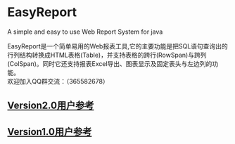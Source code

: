 EasyReport
==========

A simple and easy to use Web Report System for java

EasyReport是一个简单易用的Web报表工具,它的主要功能是把SQL语句查询出的行列结构转换成HTML表格(Table)，并支持表格的跨行(RowSpan)与跨列(ColSpan)。同时它还支持报表Excel导出、图表显示及固定表头与左边列的功能。  
欢迎加入QQ群交流：（365582678）

## [Version2.0用户参考][]
## [Version1.0用户参考][]

[Version1.0用户参考]: https://github.com/xianrendzw/EasyReport/blob/master/docs/manual/version1_0.md
[Version2.0用户参考]: https://github.com/xianrendzw/EasyReport/blob/master/docs/manual/version2_0.md
